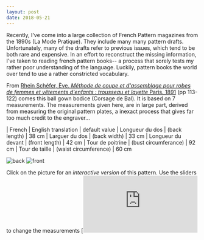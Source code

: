 ```yaml
---
layout: post
date: 2018-05-21
---
```

Recently, I've come into a large collection of French Pattern magazines from the 1890s (La Mode Pratique). They include many many pattern drafts. Unfortunately, many of the drafts refer to previous issues, which tend to be both rare and expensive. In an effort to reconstruct the missing information, I've taken to reading french pattern books-- a process that sorely tests my rather poor understanding of the language. Luckily, pattern books the world over tend to use a rather constricted vocabulary. 

From [Rhein Schéfer, Ève.  _Méthode de coupe et d'assemblage pour robes de femmes et vêtements d'enfants : trousseau et layette_ Paris. 1891](http://gallica.bnf.fr/ark:/12148/bpt6k204052z) (pp 113-122) comes this ball gown bodice (Corsage de Bal). It is based on 7 measurements. The measurements given here, are in large part, derived from measuring the original pattern plates, a inexact process that gives far too much credit to the engraver...

| French | English translation | default value
| Longueur du dos | (back length) | 38 cm
| Larguer du dos | (back width) | 33 cm
| Longueur du devant | (front length) | 42 cm
| Tour de poitrine | (bust circumferance) | 92 cm
| Tour de taille | (waist circumference) | 60 cm

![back](http://gallica.bnf.fr/ark:/12148/bpt6k204052z/f121.highres)
![front](http://gallica.bnf.fr/ark:/12148/bpt6k204052z/f125.highres)

Click on the picture for an _interactive version_ of this pattern. Use the sliders to change the measurements
[![corsage rong(/images/corsagerond.png)](https://jeremyerwin.github.io/patterns/schefer/corsagerond.html)
